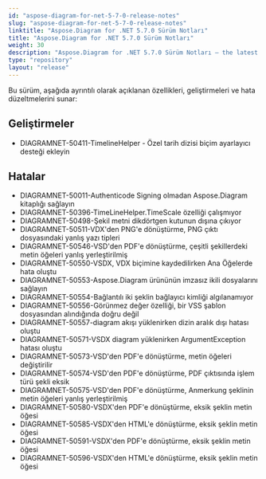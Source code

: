 ```yaml
---
id: "aspose-diagram-for-net-5-7-0-release-notes"
slug: "aspose-diagram-for-net-5-7-0-release-notes"
linktitle: "Aspose.Diagram for .NET 5.7.0 Sürüm Notları"
title: "Aspose.Diagram for .NET 5.7.0 Sürüm Notları"
weight: 30
description: "Aspose.Diagram for .NET 5.7.0 Sürüm Notları – the latest updates and fixes."
type: "repository"
layout: "release"
---
```

Bu sürüm, aşağıda ayrıntılı olarak açıklanan özellikleri, geliştirmeleri ve hata düzeltmelerini sunar:
## **Geliştirmeler**
- DIAGRAMNET-50411-TimelineHelper - Özel tarih dizisi biçim ayarlayıcı desteği ekleyin
## **Hatalar**
- DIAGRAMNET-50011-Authenticode Signing olmadan Aspose.Diagram kitaplığı sağlayın
- DIAGRAMNET-50396-TimeLineHelper.TimeScale özelliği çalışmıyor
- DIAGRAMNET-50498-Şekil metni dikdörtgen kutunun dışına çıkıyor
- DIAGRAMNET-50511-VDX'den PNG'e dönüştürme, PNG çıktı dosyasındaki yanlış yazı tipleri
- DIAGRAMNET-50546-VSD'den PDF'e dönüştürme, çeşitli şekillerdeki metin öğeleri yanlış yerleştirilmiş
- DIAGRAMNET-50550-VSDX, VDX biçimine kaydedilirken Ana Öğelerde hata oluştu
- DIAGRAMNET-50553-Aspose.Diagram ürününün imzasız ikili dosyalarını sağlayın
- DIAGRAMNET-50554-Bağlantılı iki şeklin bağlayıcı kimliği algılanamıyor
- DIAGRAMNET-50556-Görünmez değer özelliği, bir VSS şablon dosyasından alındığında doğru değil
- DIAGRAMNET-50557-diagram akışı yüklenirken dizin aralık dışı hatası oluştu
- DIAGRAMNET-50571-VSDX diagram yüklenirken ArgumentException hatası oluştu
- DIAGRAMNET-50573-VSD'den PDF'e dönüştürme, metin öğeleri değiştirilir
- DIAGRAMNET-50574-VSD'den PDF'e dönüştürme, PDF çıktısında işlem türü şekli eksik
- DIAGRAMNET-50575-VSD'den PDF'e dönüştürme, Anmerkung şeklinin metin öğeleri yanlış yerleştirilmiş
- DIAGRAMNET-50580-VSDX'den PDF'e dönüştürme, eksik şeklin metin öğesi
- DIAGRAMNET-50585-VSDX'den HTML'e dönüştürme, eksik şeklin metin öğesi
- DIAGRAMNET-50591-VSDX'den PDF'e dönüştürme, eksik şeklin metin öğesi
- DIAGRAMNET-50596-VSDX'den HTML'e dönüştürme, eksik şeklin metin öğesi
